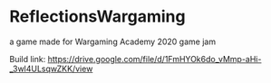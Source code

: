 # ReflectionsWargaming
 a game made for Wargaming Academy 2020 game jam

Build link:
https://drive.google.com/file/d/1FmHYOk6do_vMmp-aHi-_3wl4ULsqwZKK/view

